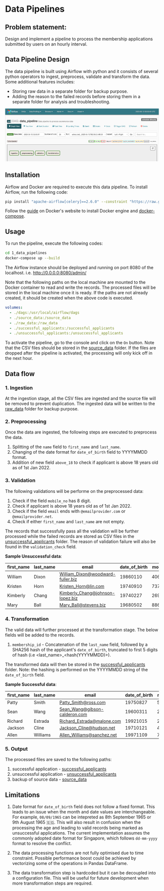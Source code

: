 # Data Pipelines

## Problem statement:
Design and implement a pipeline to process the membership applications submitted by users on an hourly interval.

## Data Pipeline Design
The data pipeline is built using Airflow with python and it consists of several python operators to ingest, preprocess, validate and transform the data.
Some additional features includes:
- Storing raw data in a separate folder for backup purpose.
- Adding the reason to the failed records before storing them in a separate folder for analysis and troubleshooting.

![alt text](https://github.com/ghyee/SeniorDETechAssessment-23/blob/main/images/data-pipeline.jpg?raw=true)

## Installation
Airflow and Docker are required to execute this data pipeline. To install Airflow, run the following code:
```bash
pip install "apache-airflow[celery]==2.6.0" --constraint "https://raw.githubusercontent.com/apache/airflow/constraints-2.6.0/constraints-3.7.txt"
```
Follow the [guide](https://docs.docker.com/engine/install/) on Docker's website to install Docker engine and [docker-compose](https://docs.docker.com/compose/install/).

## Usage
To run the pipeline, execute the following codes:
```bash
cd 1_data_pipelines
docker-compose up --build
```
The Airflow instance should be deployed and running on port 8080 of the localhost. i.e. http://0.0.0.0:8080/admin/


Note that the following paths on the local machine are mounted to the Docker container to read and write the records. The processed files will be stored in the local machine once it is ready. If the paths are not already created, it should be created when the above code is executed.
```yaml
volumes:
  - ./dags:/usr/local/airflow/dags
  - ./source_data:/source_data
  - ./raw_data:/raw_data
  - ./successful_applicants:/successful_applicants
  - ./unsuccessful_applicants:/unsuccessful_applicants
```

To activate the pipeline, go to the console and click on the `On` button.
Note that the CSV files should be stored in the [source_data](/1_data_pipelines/source_data) folder. If the files are dropped after the pipeline is activated, the processing will only kick off in the next hour.

## Data flow
### 1. Ingestion
At the ingestion stage, all the CSV files are ingested and the source file will be removed to prevent duplication. The ingested data will be written to the [raw_data](/1_data_pipelines/raw_data) folder for backup purpose.

### 2. Preprocessing
Once the data are ingested, the following steps are executed to preprocess the data.
1. Splitting of the `name` field to `first_name` and `last_name`.
2. Changing of the date format for `date_of_birth` field to YYYYMMDD format.
3. Addition of new field `above_18` to check if applicant is above 18 years old as of 1st Jan 2022.

### 3. Validation
The following validations will be performe on the preprocessed data:
1. Check if the field `mobile_no` has 8 digit.
2. Check if applicant is above 18 years old as of 1st Jan 2022.
3. Check if the field `email` ends with `@emailprovider.com` or `@emailprovider.net`.
4. Check if either `first_name` and `last_name` are not empty.

The records that successfully pass all the validation will be further processed while the failed records are stored as CSV files in the [unsuccessful_applicants](/1_data_pipelines/unsuccessful_applicants) folder. The reason of validation failure will also be found in the `validation_check` field.

**Sample Unsuccessful data**:

| first_name | last_name | email                              | date_of_birth | mobile_no | above_18 | validate_check      |
|------------|-----------|------------------------------------|---------------|-----------|----------|---------------------|
| William    | Dixon     | William_Dixon@woodward-fuller.biz  | 19860110      | 40601711  | True     | invalid_email       |
| Kristen    | Horn      | Kristen_Horn@lin.com               | 19740910      | 737931    | True     | invalid_mobile_number |
| Kimberly   | Chang     | Kimberly_Chang@johnson-lopez.biz   | 19740227      | 2692047   | True     | invalid_mobile_number |
| Mary       | Ball      | Mary_Ball@stevens.biz              | 19680502      | 886359    | True     | invalid_mobile_number |


### 4. Transformation
The valid data will further processed at the transformation stage. The below fields will be added to the records.
1. `membership_id` - Concatenation of the `last_name` field, followed by a SHA256 hash of the applicant's `date_of_birth`, truncated to first 5 digits of hash (i.e <last_name>_<hash(YYYYMMDD)>).

The transformed data will then be stored in the [successful_applicants](/1_data_pipelines/successful_applicants) folder.
Note: the hashing is performed on the YYYYMMDD string of the `date_of_birth` field.


**Sample Successful data**:

first_name | last_name | email                              | date_of_birth | mobile_no | above_18 | membership_id
---------- | --------- | ---------------------------------- | ------------- | --------- | -------- | -------------
Patty      | Smith     | Patty_Smith@ross.com              | 19750827      | 59428759  | True     | Smith_c7677
Sean       | Wang      | Sean_Wang@gibson-calderon.com     | 19600311      | 25595367  | True     | Wang_04168
Richard    | Estrada   | Richard_Estrada@malone.com        | 19921015      | 22821527  | True     | Estrada_0bf5b
Jackson    | Cline     | Jackson_Cline@hudson.net           | 19710121      | 48056519  | True     | Cline_825fb
Allen      | Williams  | Allen_Williams@sanchez.net         | 19971109      | 77991519  | True     | Williams_3e726


### 5. Output
The processed files are saved to the following paths:
1. successful application - [successful_applicants](/1_data_pipelines/successful_applicants/)
2. unsuccessful application - [unsuccessful_applicants](/1_data_pipelines/unsuccessful_applicants/)
3. backup of source data - [source_data](/1_data_pipelines/source_data/)

## Limitations
1. Date format for `date_of_birth` field does not follow a fixed format. This leads to an issue when the month and date values are interchangeable. For example, `08/09/1965` can be intepreted as 8th September 1965 or 9th August 1965 	:singapore:. This will also result in confusion when the processing the age and leading to valid records being marked as unsuccessful applications. The current implementation assumes the commonly adopted date format for Singapore, which follows `dd-mm-yyyy` format to resolve the conflict.

2. The data processing functions are not fully optimised due to time constraint. Possible performance boost could be achieved by vectorizing some of the operations in Pandas DataFrame.

3. The data transformation step is hardcoded but it can be decoupled into a configuration file. This will be useful for future development when more transformation steps are required.
